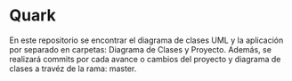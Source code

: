 # Quark
En este repositorio se encontrar el diagrama de clases UML y la aplicación por separado en carpetas: Diagrama de Clases y Proyecto.
Además, se realizará commits por cada avance o cambios del proyecto y diagrama de clases a travéz de la rama: master.
